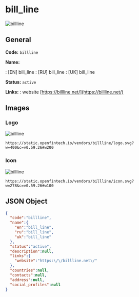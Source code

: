 
# bill_line 
![billline](https://static.openfintech.io/vendors/billline/logo.svg?w=400&c=v0.59.26#w200)  

## General 
 
**Code:** `billline` 
 
**Name:** 
 
:	[EN] bill_line 
:	[RU] bill_line 
:	[UK] bill_line 
 
**Status:** `active` 
 
**Links:** 
: website [https://billline.net/](https://billline.net/) 
 

## Images 

### Logo 
 
![billline](https://static.openfintech.io/vendors/billline/logo.svg?w=400&c=v0.59.26#w200)  

```
https://static.openfintech.io/vendors/billline/logo.svg?w=400&c=v0.59.26#w200
```  

### Icon 
 
![billline](https://static.openfintech.io/vendors/billline/icon.svg?w=278&c=v0.59.26#w100)  

```
https://static.openfintech.io/vendors/billline/icon.svg?w=278&c=v0.59.26#w100
```  

## JSON Object 

```json
{
  "code":"billline",
  "name":{
    "en":"bill_line",
    "ru":"bill_line",
    "uk":"bill_line"
  },
  "status":"active",
  "description":null,
  "links":{
    "website":"https:\/\/billline.net\/"
  },
  "countries":null,
  "contacts":null,
  "address":null,
  "social_profiles":null
}
```  
